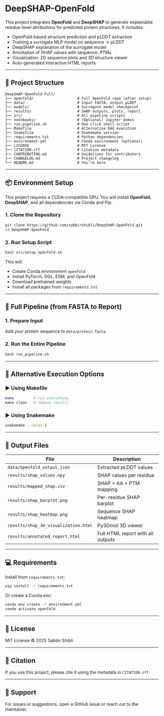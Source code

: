 # DeepSHAP-OpenFold

This project integrates **OpenFold** and **DeepSHAP** to generate explainable residue-level attributions for predicted protein structures. It includes:

- OpenFold-based structure prediction and pLDDT extraction
- Training a surrogate MLP model on sequence → pLDDT
- DeepSHAP explanation of the surrogate model
- Annotation of SHAP values with sequence, PTMs
- Visualization: 2D sequence plots and 3D structure viewer
- Auto-generated interactive HTML reports

---

## 📁 Project Structure

```
DeepSHAP-OpenFold-Full/
├── openfold/                    # Full OpenFold repo (after setup)
├── data/                        # Input FASTA, output pLDDT
├── models/                      # Surrogate model checkpoint
├── results/                     # SHAP outputs, plots, report
├── src/                         # All pipeline scripts
├── notebooks/                   # (Optional) Jupyter demos
├── run_pipeline.sh              # One-click shell script
├── Makefile                     # Alternative DAG execution
├── Snakefile                    # Snakemake version
├── requirements.txt             # Python dependencies
├── environment.yml              # Conda environment (optional)
├── LICENSE                      # MIT License
├── CITATION.cff                 # Citation metadata
├── CONTRIBUTING.md              # Guidelines for contributors
├── CHANGELOG.md                 # Project changelog
└── README.md                    # You're here
```

---

## 📦 Environment Setup

This project requires a CUDA-compatible GPU. You will install **OpenFold**, **DeepSHAP**, and all dependencies via Conda and Pip.

### 1. Clone the Repository

```bash
git clone https://github.com/sabbirshibli/DeepSHAP-OpenFold.git
cd DeepSHAP-OpenFold
```

### 2. Run Setup Script

```bash
bash src/setup_openfold.sh
```

This will:
- Create Conda environment `openfold`
- Install PyTorch, DGL, ESM, and OpenFold
- Download pretrained weights
- Install all packages from `requirements.txt`

---

## 🚀 Full Pipeline (from FASTA to Report)

### 1. Prepare Input

Add your protein sequence to `data/protein.fasta`.

### 2. Run the Entire Pipeline

```bash
bash run_pipeline.sh
```

---

## 🔁 Alternative Execution Options

### ▶ Using Makefile

```bash
make         # run everything
make clean   # remove results
```

### ▶ Using Snakemake

```bash
snakemake --cores 1
```

---

## 🧪 Output Files

| File | Description |
|------|-------------|
| `data/openfold_output.json` | Extracted pLDDT values |
| `results/shap_values.npy` | SHAP values per residue |
| `results/mapped_shap.csv` | SHAP + AA + PTM mapping |
| `results/shap_barplot.png` | Per-residue SHAP barplot |
| `results/shap_heatmap.png` | Sequence SHAP heatmap |
| `results/shap_3d_visualization.html` | Py3Dmol 3D viewer |
| `results/annotated_report.html` | Full HTML report with all outputs |

---

## 💻 Requirements

Install from `requirements.txt`:
```bash
pip install -r requirements.txt
```

Or create a Conda env:
```bash
conda env create -f environment.yml
conda activate openfold
```

---

## 📜 License

MIT License © 2025 Sabbir Shibli

---

## 🔖 Citation

If you use this project, please cite it using the metadata in `CITATION.cff`.

---

## 🙋 Support

For issues or suggestions, open a GitHub issue or reach out to the maintainer.